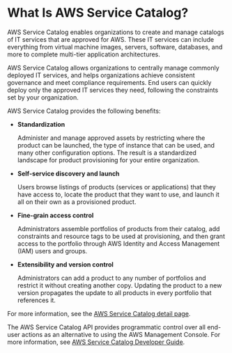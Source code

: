 # What Is AWS Service Catalog?<a name="introduction"></a>

AWS Service Catalog enables organizations to create and manage catalogs of IT services that are approved for AWS\. These IT services can include everything from virtual machine images, servers, software, databases, and more to complete multi\-tier application architectures\.

 AWS Service Catalog allows organizations to centrally manage commonly deployed IT services, and helps organizations achieve consistent governance and meet compliance requirements\. End users can quickly deploy only the approved IT services they need, following the constraints set by your organization\.

AWS Service Catalog provides the following benefits:
+ ****Standardization****

  Administer and manage approved assets by restricting where the product can be launched, the type of instance that can be used, and many other configuration options\. The result is a standardized landscape for product provisioning for your entire organization\.
+ ****Self\-service discovery and launch****

  Users browse listings of products \(services or applications\) that they have access to, locate the product that they want to use, and launch it all on their own as a provisioned product\.
+ **Fine\-grain access control**

  Administrators assemble portfolios of products from their catalog, add constraints and resource tags to be used at provisioning, and then grant access to the portfolio through AWS Identity and Access Management \(IAM\) users and groups\. 
+ **Extensibility and version control**

  Administrators can add a product to any number of portfolios and restrict it without creating another copy\. Updating the product to a new version propagates the update to all products in every portfolio that references it\. 

For more information, see the [AWS Service Catalog detail page](http://aws.amazon.com/servicecatalog/details)\. 

The AWS Service Catalog API provides programmatic control over all end\-user actions as an alternative to using the AWS Management Console\. For more information, see [AWS Service Catalog Developer Guide](https://docs.aws.amazon.com/servicecatalog/latest/dg/)\.